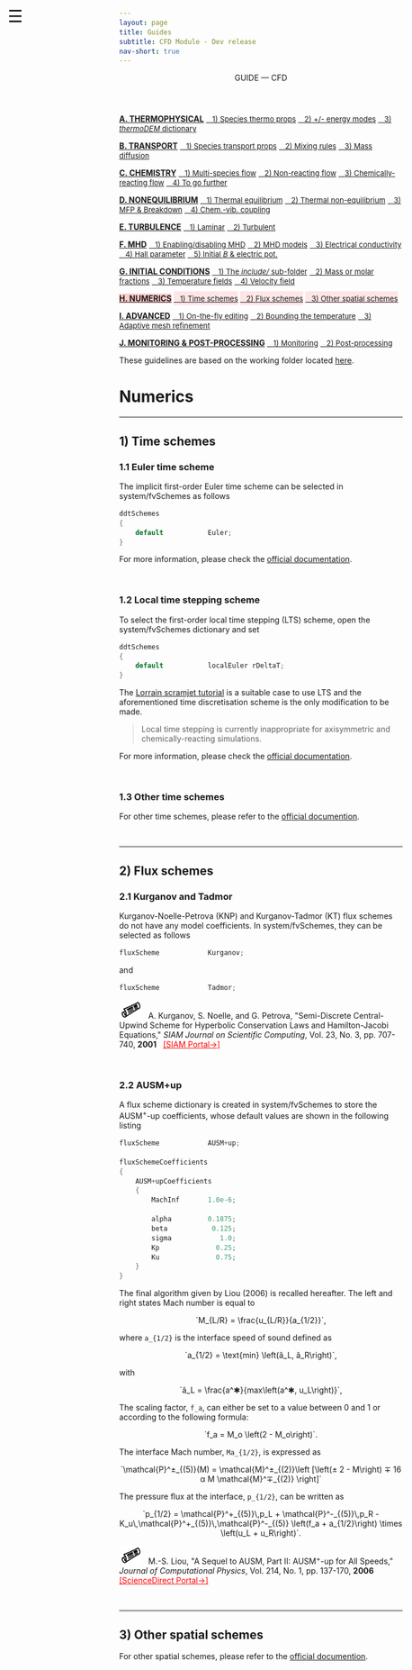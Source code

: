 ```yaml
---
layout: page
title: Guides
subtitle: CFD Module - Dev release
nav-short: true
---
```


<div id="mySidenav" class="sidenav">
  <a href="javascript:void(0)" class="closebtn" onclick="closeNav()"><i class='fa fa-times'></i></a>
  <header>GUIDE — CFD</header>
  <a href="https://hystrath.github.io/guides/dev/cfd/thermophysical/"><b>A. THERMOPHYSICAL</b></a>
  <a href="https://hystrath.github.io/guides/dev/cfd/thermophysical/#1-species-thermophysical-properties" style="padding-top:4px; padding-bottom:4px"><span style="font-size:13px">&nbsp;&nbsp; 1) Species thermo props</span></a>
  <a href="https://hystrath.github.io/guides/dev/cfd/thermophysical/#2-addingremoving-energy-modes" style="padding-top:4px; padding-bottom:4px"><span style="font-size:13px">&nbsp;&nbsp; 2) +/- energy modes</span></a>
  <a href="https://hystrath.github.io/guides/dev/cfd/thermophysical/#3-choosing-a-thermodem-dictionary" style="padding-top:4px"><span style="font-size:13px">&nbsp;&nbsp; 3) <i>thermoDEM</i> dictionary</span></a>

  <a href="https://hystrath.github.io/guides/dev/cfd/transport/"><b>B. TRANSPORT</b></a>
  <a href="https://hystrath.github.io/guides/dev/cfd/transport/#1-species-shear-viscosity-and-thermal-conductivity" style="padding-top:4px; padding-bottom:4px"><span style="font-size:13px">&nbsp;&nbsp; 1) Species transport props</span></a>
  <a href="https://hystrath.github.io/guides/dev/cfd/transport/#2-mixing-rules" style="padding-top:4px; padding-bottom:4px"><span style="font-size:13px">&nbsp;&nbsp; 2) Mixing rules</span></a>
  <a href="https://hystrath.github.io/guides/dev/cfd/transport/#3-mass-diffusion" style="padding-top:4px"><span style="font-size:13px">&nbsp;&nbsp; 3) Mass diffusion</span></a>

  <a href="https://hystrath.github.io/guides/dev/cfd/chemistry/"><b>C. CHEMISTRY</b></a>
  <a href="https://hystrath.github.io/guides/dev/cfd/chemistry/#1-multi-species-flow" style="padding-top:4px; padding-bottom:4px"><span style="font-size:13px">&nbsp;&nbsp; 1) Multi-species flow</span></a>
  <a href="https://hystrath.github.io/guides/dev/cfd/chemistry/#2-non-reacting-flow" style="padding-top:4px; padding-bottom:4px"><span style="font-size:13px">&nbsp;&nbsp; 2) Non-reacting flow</span></a>
  <a href="https://hystrath.github.io/guides/dev/cfd/chemistry/#3-chemically-reacting-flow" style="padding-top:4px; padding-bottom:4px"><span style="font-size:13px">&nbsp;&nbsp; 3) Chemically-reacting flow</span></a>
  <a href="https://hystrath.github.io/guides/dev/cfd/chemistry/#4-to-go-further-chemistry-vibration-coupling" style="padding-top:4px"><span style="font-size:13px">&nbsp;&nbsp; 4) To go further</span></a>
  
  <a href="https://hystrath.github.io/guides/dev/cfd/nonequilibrium/"><b>D. NONEQUILIBRIUM</b></a>
  <a href="https://hystrath.github.io/guides/dev/cfd/nonequilibrium/#1-thermal-equilibrium" style="padding-top:4px; padding-bottom:4px"><span style="font-size:13px">&nbsp;&nbsp; 1) Thermal equilibrium</span></a>
  <a href="https://hystrath.github.io/guides/dev/cfd/nonequilibrium/#2-thermal-non-equilibrium" style="padding-top:4px; padding-bottom:4px"><span style="font-size:13px">&nbsp;&nbsp; 2) Thermal non-equilibrium</span></a>
  <a href="https://hystrath.github.io/guides/dev/cfd/nonequilibrium/#3-mean-free-path-and-breakdown-parameter" style="padding-top:4px; padding-bottom:4px"><span style="font-size:13px">&nbsp;&nbsp; 3) MFP & Breakdown</span></a>
  <a href="https://hystrath.github.io/guides/dev/cfd/nonequilibrium/#4-chemistry-vibration-coupling" style="padding-top:4px"><span style="font-size:13px">&nbsp;&nbsp; 4) Chem.-vib. coupling</span></a>
  
  <a href="https://hystrath.github.io/guides/dev/cfd/turbulence/"><b>E. TURBULENCE</b></a>
  <a href="https://hystrath.github.io/guides/dev/cfd/turbulence/#1-laminar-flow-simulation" style="padding-top:4px; padding-bottom:4px"><span style="font-size:13px">&nbsp;&nbsp; 1) Laminar</span></a>
  <a href="https://hystrath.github.io/guides/dev/cfd/turbulence/#2-turbulent-flow-simulation" style="padding-top:4px"><span style="font-size:13px">&nbsp;&nbsp; 2) Turbulent</span></a>
  
  <a href="https://hystrath.github.io/guides/dev/cfd/mhd/"><b>F. MHD</b></a>
  <a href="https://hystrath.github.io/guides/dev/cfd/mhd/#1-enablingdisabling-mhd" style="padding-top:4px; padding-bottom:4px"><span style="font-size:13px">&nbsp;&nbsp; 1) Enabling/disabling MHD</span></a>
  <a href="https://hystrath.github.io/guides/dev/cfd/mhd/#2-mhd-models" style="padding-top:4px; padding-bottom:4px"><span style="font-size:13px">&nbsp;&nbsp; 2) MHD models</span></a>
  <a href="https://hystrath.github.io/guides/dev/cfd/mhd/#3-electrical-conductivity-models" style="padding-top:4px; padding-bottom:4px"><span style="font-size:13px">&nbsp;&nbsp; 3) Electrical conductivity</span></a>
  <a href="https://hystrath.github.io/guides/dev/cfd/mhd/#4-hall-parameter" style="padding-top:4px; padding-bottom:4px"><span style="font-size:13px">&nbsp;&nbsp; 4) Hall parameter</span></a>
  <a href="https://hystrath.github.io/guides/dev/cfd/mhd/#5-creation-of-an-initial-magnetic-field-and-electric-potential" style="padding-top:4px"><span style="font-size:13px">&nbsp;&nbsp; 5) Initial <i>B</i> & electric pot.</span></a>


  <a href="https://hystrath.github.io/guides/dev/cfd/initial-conditions/"><b>G. INITIAL CONDITIONS</b></a>
  <a href="https://hystrath.github.io/guides/dev/cfd/initial-conditions/#1-the-include-sub-folder" style="padding-top:4px; padding-bottom:4px"><span style="font-size:13px">&nbsp;&nbsp; 1) The <i>include/</i> sub-folder</span></a>
  <a href="https://hystrath.github.io/guides/dev/cfd/initial-conditions/#2-species-mass-or-molar-fractions" style="padding-top:4px; padding-bottom:4px"><span style="font-size:13px">&nbsp;&nbsp; 2) Mass or molar fractions</span></a>
  <a href="https://hystrath.github.io/guides/dev/cfd/initial-conditions/#3-temperature-fields" style="padding-top:4px; padding-bottom:4px"><span style="font-size:13px">&nbsp;&nbsp; 3) Temperature fields</span></a>
  <a href="https://hystrath.github.io/guides/dev/cfd/initial-conditions/#4-velocity-field" style="padding-top:4px"><span style="font-size:13px">&nbsp;&nbsp; 4) Velocity field</span></a>
  
  <a href="https://hystrath.github.io/guides/dev/cfd/numerics/" style="background-color:#FFCCCC"><b>H. NUMERICS</b></a>
  <a href="https://hystrath.github.io/guides/dev/cfd/numerics/#1-time-schemes" style="background-color:#FFE6E6; padding-top:4px; padding-bottom:4px"><span style="font-size:13px">&nbsp;&nbsp; 1) Time schemes</span></a>
  <a href="https://hystrath.github.io/guides/dev/cfd/numerics/#2-flux-schemes" style="background-color:#FFE6E6; padding-top:4px; padding-bottom:4px"><span style="font-size:13px">&nbsp;&nbsp; 2) Flux schemes</span></a>
  <a href="https://hystrath.github.io/guides/dev/cfd/numerics/#3-other-spatial-schemes" style="background-color:#FFE6E6; padding-top:4px;"><span style="font-size:13px">&nbsp;&nbsp; 3) Other spatial schemes</span></a>
  
  <a href="https://hystrath.github.io/guides/dev/cfd/advanced/"><b>I. ADVANCED</b></a>
  <a href="https://hystrath.github.io/guides/dev/cfd/advanced/#1-on-the-fly-dictionary-editing" style="padding-top:4px; padding-bottom:4px"><span style="font-size:13px">&nbsp;&nbsp; 1) On-the-fly editing</span></a>
  <a href="https://hystrath.github.io/guides/dev/cfd/advanced/#2-bounding-the-temperature-field" style="padding-top:4px; padding-bottom:4px"><span style="font-size:13px">&nbsp;&nbsp; 2) Bounding the temperature</span></a>
  <a href="https://hystrath.github.io/guides/dev/cfd/advanced/#3-adaptive-mesh-refinement" style="padding-top:4px"><span style="font-size:13px">&nbsp;&nbsp; 3) Adaptive mesh refinement</span></a>
  
  <a href="https://hystrath.github.io/guides/dev/cfd/monitoring-post-processing"><b>J. MONITORING & POST-PROCESSING</b></a>
  <a href="https://hystrath.github.io/guides/dev/cfd/monitoring-post-processing/#1-monitoring" style="padding-top:4px; padding-bottom:4px"><span style="font-size:13px">&nbsp;&nbsp; 1) Monitoring</span></a>
  <a href="https://hystrath.github.io/guides/dev/cfd/monitoring-post-processing/#2-post-processing" style="padding-top:4px"><span style="font-size:13px">&nbsp;&nbsp; 2) Post-processing</span></a>
</div>

<span style="position: fixed;font-size:30px;cursor:pointer; margin:0px; top:60px;left:30px;" onclick="reopenNav()">&#9776;</span>

<script>
function openNav() {
  document.getElementById("mySidenav").style.width = "225px";
  document.getElementById("mySidenav").style.transition = "0s";
  document.getElementById('mySidenav').scrollTop = "1100";
}

function closeNav() {
  document.getElementById("mySidenav").style.width = "0px";
}

function reopenNav() {
  document.getElementById("mySidenav").style.width = "225px";
  document.getElementById("mySidenav").style.transition = "0.5s";
  document.getElementById('mySidenav').scrollTop = "1100";
}

openNav()
</script>

These guidelines are based on the working folder located [here](https://github.com/hystrath/hyStrath/tree/OF-v2112/run/hyStrath/hy2Foam/genericCase).  

# Numerics

---  
## 1) Time schemes

### 1.1 Euler time scheme  

The implicit first-order Euler time scheme can be selected in <dirname>system/</dirname><dict>fvSchemes</dict> as follows

```c++
ddtSchemes
{
    default           Euler;
}
```

For more information, please check the [official documentation](https://www.openfoam.com/documentation/guides/v2112/doc/guide-schemes-time-euler.html).

&nbsp;  

### 1.2 Local time stepping scheme  

To select the first-order local time stepping (LTS) scheme, open the <dirname>system/</dirname><dict>fvSchemes</dict> dictionary and set

```c++
ddtSchemes
{
    default           localEuler rDeltaT;
}
```

The [Lorrain scramjet tutorial](https://hystrath.github.io/tutos/dev/hyfoam/toc/#3-lorrains-scramjet) is a suitable case to use LTS and the aforementioned time discretisation scheme is the only modification to be made.  

> Local time stepping is currently inappropriate for axisymmetric and chemically-reacting simulations.

For more information, please check the [official documentation](https://www.openfoam.com/documentation/guides/v2112/doc/guide-schemes-time-local-euler.html).

&nbsp;

### 1.3 Other time schemes

For other time schemes, please refer to the [official documention](https://www.openfoam.com/documentation/guides/v2112/doc/guide-schemes-time.html). 

<br>

---  
## 2) Flux schemes  

### 2.1 Kurganov and Tadmor

Kurganov-Noelle-Petrova (KNP) and Kurganov-Tadmor (KT) flux schemes do not have any model coefficients.
In <dirname>system/</dirname><dict>fvSchemes</dict>, they can be selected as follows

```c++
fluxScheme            Kurganov;
```

and

```c++
fluxScheme            Tadmor;
``` 

<p><img src="/docs/img/publis.png" width="40"> &nbsp; A. Kurganov, S. Noelle, and G. Petrova, "Semi-Discrete Central-Upwind Scheme for Hyperbolic Conservation Laws and Hamilton-Jacobi Equations," <i>SIAM Journal on Scientific Computing</i>, Vol. 23, No. 3, pp. 707-740, <b>2001</b> &nbsp; <a href="https://doi.org/10.1137/S1064827500373413" style="color:red"> [SIAM Portal→]</a></p>

&nbsp;

### 2.2 AUSM+up

A flux scheme dictionary is created in <dirname>system/</dirname><dict>fvSchemes</dict> to store the AUSM<sup>+</sup>-up coefficients, whose default values are shown in the following listing

```c++
fluxScheme            AUSM+up;

fluxSchemeCoefficients
{
    AUSM+upCoefficients
    {
        MachInf       1.0e-6;
        
        alpha         0.1875;
        beta           0.125;
        sigma            1.0;
        Kp              0.25;
        Ku              0.75;
    }
}
```

The final algorithm given by Liou (2006) is recalled hereafter.
The left and right states Mach number is equal to

<p style="text-align:center">
    `M_{L/R} = \frac{u_{L/R}}{a_{1/2}}`,
</p>

where `a_{1/2}` is the interface speed of sound defined as

<p style="text-align:center">
    `a_{1/2} = \text{min} \left(a&#770;_L, a&#770;_R\right)`,
</p>

with

<p style="text-align:center">
    `a&#770;_L = \frac{a^&#10033;}{max\left(a^&#10033;, u_L\right)}`,
</p>




The scaling factor, `f_a`, can either be set to a value between 0 and 1 or according to the following formula:
<p style="text-align:center">
    `f_a = M_o \left(2 - M_o\right)`.
</p>

The interface Mach number, `Ma_{1/2}`, is expressed as

<!--\begin{equation}-->
<!--\dot{m}_{1/2} = a_{1/2} M_{1/2} -->
<!--    \begin{cases}-->
<!--      \rho_L & \text{if $M_{1/2} > 0$}\\-->
<!--      \rho_R & \text{otherwise}-->
<!--    \end{cases}-->
<!--\end{equation}-->

<p style="text-align:center">
    `\mathcal{P}^&plusmn;_{(5)}(M) = \mathcal{M}^&plusmn;_{(2)}\left [\left(&plusmn; 2 - M\right) &mnplus; 16 &#945; M \mathcal{M}^&mnplus;_{(2)} \right]`
</p>

The pressure flux at the interface, `p_{1/2}`, can be written as

<p style="text-align:center">
    `p_{1/2} = \mathcal{P}^+_{(5)}\,p_L + \mathcal{P}^-_{(5)}\,p_R - K_u\,\mathcal{P}^+_{(5)}\,\mathcal{P}^-_{(5)} \left(f_a + a_{1/2}\right) \times \left(u_L + u_R\right)`.
</p>



<p><img src="/docs/img/publis.png" width="40"> &nbsp; M.-S. Liou, "A Sequel to AUSM, Part II: AUSM<sup>+</sup>-up for All Speeds," <i>Journal of Computational Physics</i>, Vol. 214, No. 1, pp. 137-170, <b>2006</b> &nbsp; <a href="https://www.sciencedirect.com/science/article/abs/pii/S0021999105004274" style="color:red"> [ScienceDirect Portal→]</a></p>

<br>

---  
## 3) Other spatial schemes  

For other spatial schemes, please refer to the [official documention](https://www.openfoam.com/documentation/guides/v2112/doc/guide-schemes.html#sec-schemes-spatial). 
